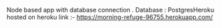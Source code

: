 Node based app with database connection .
Database : PostgresHeroku
hosted on heroku
link :-
https://morning-refuge-96755.herokuapp.com/